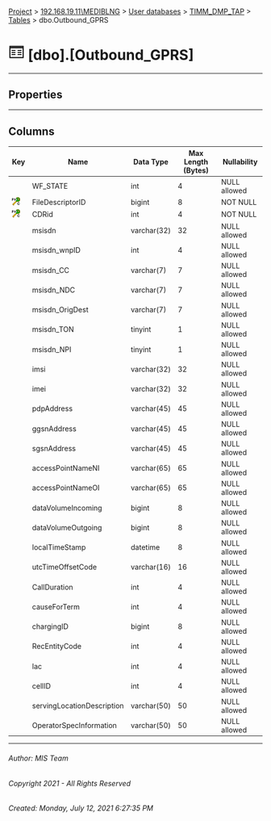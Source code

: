#### 

[Project](../../../../index.md) > [192.168.19.11\\MEDIBLNG](../../../index.md) > [User databases](../../index.md) > [TIMM_DMP_TAP](../index.md) > [Tables](Tables.md) > dbo.Outbound_GPRS

# ![Tables](../../../../Images/Table32.png) [dbo].[Outbound_GPRS]

---

## <a name="#properties"></a>Properties



---

## <a name="#columns"></a>Columns

| Key | Name | Data Type | Max Length (Bytes) | Nullability |
|---|---|---|---|---|
|  | WF_STATE | int | 4 | NULL allowed |
| [![Cluster Primary Key PK_Outbound_GPRS: FileDescriptorID\CDRid](../../../../Images/pkcluster.png)](#indexes) | FileDescriptorID | bigint | 8 | NOT NULL |
| [![Cluster Primary Key PK_Outbound_GPRS: FileDescriptorID\CDRid](../../../../Images/pkcluster.png)](#indexes) | CDRid | int | 4 | NOT NULL |
|  | msisdn | varchar(32) | 32 | NULL allowed |
|  | msisdn_wnpID | int | 4 | NULL allowed |
|  | msisdn_CC | varchar(7) | 7 | NULL allowed |
|  | msisdn_NDC | varchar(7) | 7 | NULL allowed |
|  | msisdn_OrigDest | varchar(7) | 7 | NULL allowed |
|  | msisdn_TON | tinyint | 1 | NULL allowed |
|  | msisdn_NPI | tinyint | 1 | NULL allowed |
|  | imsi | varchar(32) | 32 | NULL allowed |
|  | imei | varchar(32) | 32 | NULL allowed |
|  | pdpAddress | varchar(45) | 45 | NULL allowed |
|  | ggsnAddress | varchar(45) | 45 | NULL allowed |
|  | sgsnAddress | varchar(45) | 45 | NULL allowed |
|  | accessPointNameNI | varchar(65) | 65 | NULL allowed |
|  | accessPointNameOI | varchar(65) | 65 | NULL allowed |
|  | dataVolumeIncoming | bigint | 8 | NULL allowed |
|  | dataVolumeOutgoing | bigint | 8 | NULL allowed |
|  | localTimeStamp | datetime | 8 | NULL allowed |
|  | utcTimeOffsetCode | varchar(16) | 16 | NULL allowed |
|  | CallDuration | int | 4 | NULL allowed |
|  | causeForTerm | int | 4 | NULL allowed |
|  | chargingID | bigint | 8 | NULL allowed |
|  | RecEntityCode | int | 4 | NULL allowed |
|  | lac | int | 4 | NULL allowed |
|  | cellID | int | 4 | NULL allowed |
|  | servingLocationDescription | varchar(50) | 50 | NULL allowed |
|  | OperatorSpecInformation | varchar(50) | 50 | NULL allowed |


---

###### Author:  MIS Team

###### Copyright 2021 - All Rights Reserved

###### Created: Monday, July 12, 2021 6:27:35 PM

